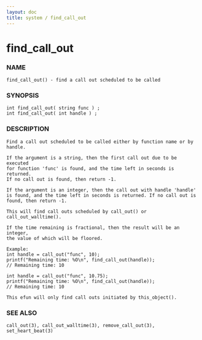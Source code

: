 ```yaml
---
layout: doc
title: system / find_call_out
---
```

# find_call_out

### NAME

    find_call_out() - find a call out scheduled to be called

### SYNOPSIS

    int find_call_out( string func ) ;
    int find_call_out( int handle ) ;

### DESCRIPTION

    Find a call out scheduled to be called either by function name or by
    handle.

    If the argument is a string, then the first call out due to be executed
    for function 'func' is found, and the time left in seconds is returned.
    If no call out is found, then return -1.

    If the argument is an integer, then the call out with handle 'handle'
    is found, and the time left in seconds is returned. If no call out is
    found, then return -1.

    This will find call outs scheduled by call_out() or call_out_walltime().

    If the time remaining is fractional, then the result will be an integer,
    the value of which will be floored.

    Example:
    int handle = call_out("func", 10);
    printf("Remaining time: %O\n", find_call_out(handle));
    // Remaining time: 10

    int handle = call_out("func", 10.75);
    printf("Remaining time: %O\n", find_call_out(handle));
    // Remaining time: 10

    This efun will only find call outs initiated by this_object().

### SEE ALSO

    call_out(3), call_out_walltime(3), remove_call_out(3), set_heart_beat(3)
